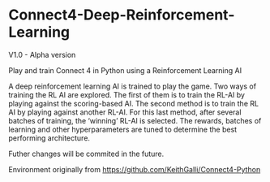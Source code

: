 # Connect4-Deep-Reinforcement-Learning

V1.0 - Alpha version

Play and train Connect 4 in Python using a Reinforcement Learning AI

A deep reinforcement learning AI is trained to play the game. Two ways of training the RL AI are explored. The first of them is to train the RL-AI by playing against the scoring-based AI. The second method is to train the RL AI by playing against another RL-AI. For this last method, after several batches of training, the ‘winning’ RL-AI is selected. The rewards, batches of learning and other hyperparameters are tuned to determine the best performing architecture. 

Futher changes will be commited in the future.

Environment originally from https://github.com/KeithGalli/Connect4-Python
